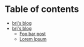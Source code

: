 # Table of contents

* [brj's blog](README.md)
* [brj's blog](posts/README.md)
  * [Foo bar post](posts/foo-bar.md)
  * [Lorem Ipsum](posts/lorem-ipsum.md)

